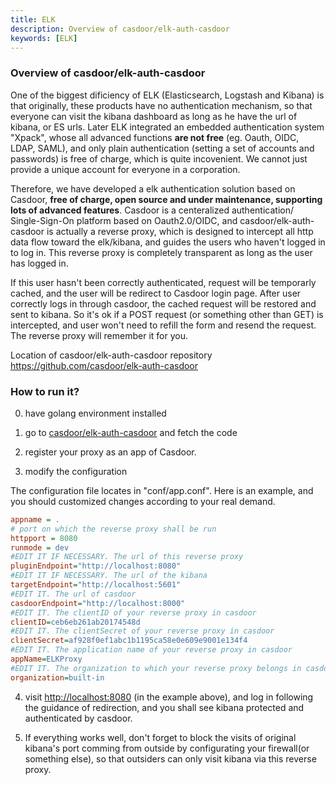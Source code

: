 ```yaml
---
title: ELK
description: Overview of casdoor/elk-auth-casdoor
keywords: [ELK]
---
```


### Overview of casdoor/elk-auth-casdoor
One of the biggest dificiency of ELK (Elasticsearch, Logstash and Kibana) is that originally, these products have no authentication mechanism, so that everyone can visit the kibana dashboard as long as he have the url of kibana, or ES urls. Later ELK integrated an embedded authentication system "Xpack", whose all advanced functions  **are not free** (eg. Oauth, OIDC, LDAP, SAML), and only plain authentication (setting a set of accounts and passwords) is free of charge, which is quite incovenient. We cannot just provide a unique account for everyone in a corporation.


Therefore, we have developed a elk authentication solution based on Casdoor, **free of charge, open source and under maintenance, supporting lots of advanced features**. Casdoor is a centeralized authentication/ Single-Sign-On platform based on Oauth2.0/OIDC, and casdoor/elk-auth-casdoor is actually a reverse proxy, which is designed to intercept all http data flow toward the elk/kibana, and guides the users who haven't logged in to log in. This reverse proxy is completely transparent as long as the user has logged in.

If this user hasn't been correctly authenticated, request will be temporarly cached, and the user will be redirect to Casdoor login page. After user correctly logs in through casdoor, the cached request will be restored and sent to kibana. So it's ok if a POST request (or something other than GET) is intercepted, and user won't need to refill the form and resend the request. The reverse proxy will remember it for you.

Location of casdoor/elk-auth-casdoor repository <https://github.com/casdoor/elk-auth-casdoor>

### How to run it?

0. have golang environment installed

1. go to [casdoor/elk-auth-casdoor](https://github.com/casdoor/elk-auth-casdoor) and fetch the code

2. register your proxy as an app of Casdoor.

3. modify the configuration

The configuration file locates in "conf/app.conf". Here is an example, and you should customized changes according to your real demand.

```ini
appname = .
# port on which the reverse proxy shall be run
httpport = 8080
runmode = dev
#EDIT IT IF NECESSARY. The url of this reverse proxy
pluginEndpoint="http://localhost:8080"
#EDIT IT IF NECESSARY. The url of the kibana 
targetEndpoint="http://localhost:5601"
#EDIT IT. The url of casdoor 
casdoorEndpoint="http://localhost:8000"
#EDIT IT. The clientID of your reverse proxy in casdoor  
clientID=ceb6eb261ab20174548d
#EDIT IT. The clientSecret of your reverse proxy in casdoor 
clientSecret=af928f0ef1abc1b1195ca58e0e609e9001e134f4
#EDIT IT. The application name of your reverse proxy in casdoor 
appName=ELKProxy
#EDIT IT. The organization to which your reverse proxy belongs in casdoor
organization=built-in
```

4. visit <http://localhost:8080> (in the example above), and log in following the guidance of redirection, and you shall see kibana protected and authenticated by casdoor.

5. If everything works well, don't forget to block the visits of original kibana's port comming from outside by configurating your firewall(or something else), so that outsiders can only visit kibana via this reverse proxy.